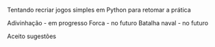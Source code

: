 Tentando recriar jogos simples em Python para retomar a prática

Adivinhação     - em progresso
Forca           - no futuro
Batalha naval   - no futuro

Aceito sugestões